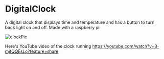 
# DigitalClock
A digital clock that displays time and temperature and has a button to turn back light on and off.
Made with a raspberry pi

![clockPic](https://github.com/DBKorn/DigitalClock/assets/70672608/56854e44-9217-4281-ab8f-6d07d0270f5d)


Here's YouTube video of the clock running
https://youtube.com/watch?v=8-mjtQQEsLo?feature=share
